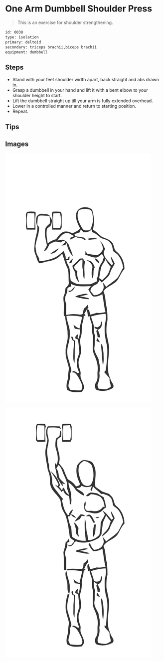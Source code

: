 # One Arm Dumbbell Shoulder Press

> This is an exercise for shoulder strengthening.

``` 
id: 0038 
type: isolation 
primary: deltoid 
secondary: triceps brachii,biceps brachii 
equipment: dumbbell 
``` 


## Steps


 - Stand with your feet shoulder width apart, back straight and abs drawn in.
 - Grasp a dumbbell in your hand and lift it with a bent elbow to your shoulder height to start.
 - Lift the dumbbell straight up till your arm is fully extended overhead.
 - Lower in a controlled manner and return to starting position.
 - Repeat.

## Tips



## Images

![](./../svg/0038-relaxation.svg "")

![](./../svg/0038-tension.svg "")

